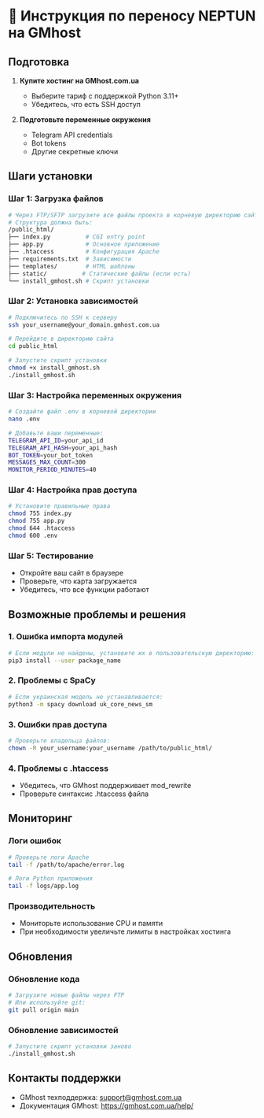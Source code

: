 # 🚀 Инструкция по переносу NEPTUN на GMhost

## Подготовка

1. **Купите хостинг на GMhost.com.ua**
   - Выберите тариф с поддержкой Python 3.11+
   - Убедитесь, что есть SSH доступ

2. **Подготовьте переменные окружения**
   - Telegram API credentials
   - Bot tokens
   - Другие секретные ключи

## Шаги установки

### Шаг 1: Загрузка файлов
```bash
# Через FTP/SFTP загрузите все файлы проекта в корневую директорию сайта
# Структура должна быть:
/public_html/
├── index.py          # CGI entry point
├── app.py            # Основное приложение
├── .htaccess         # Конфигурация Apache
├── requirements.txt  # Зависимости
├── templates/        # HTML шаблоны
├── static/          # Статические файлы (если есть)
└── install_gmhost.sh # Скрипт установки
```

### Шаг 2: Установка зависимостей
```bash
# Подключитесь по SSH к серверу
ssh your_username@your_domain.gmhost.com.ua

# Перейдите в директорию сайта
cd public_html

# Запустите скрипт установки
chmod +x install_gmhost.sh
./install_gmhost.sh
```

### Шаг 3: Настройка переменных окружения
```bash
# Создайте файл .env в корневой директории
nano .env

# Добавьте ваши переменные:
TELEGRAM_API_ID=your_api_id
TELEGRAM_API_HASH=your_api_hash
BOT_TOKEN=your_bot_token
MESSAGES_MAX_COUNT=300
MONITOR_PERIOD_MINUTES=40
```

### Шаг 4: Настройка прав доступа
```bash
# Установите правильные права
chmod 755 index.py
chmod 755 app.py
chmod 644 .htaccess
chmod 600 .env
```

### Шаг 5: Тестирование
- Откройте ваш сайт в браузере
- Проверьте, что карта загружается
- Убедитесь, что все функции работают

## Возможные проблемы и решения

### 1. Ошибка импорта модулей
```bash
# Если модули не найдены, установите их в пользовательскую директорию:
pip3 install --user package_name
```

### 2. Проблемы с SpaCy
```bash
# Если украинская модель не устанавливается:
python3 -m spacy download uk_core_news_sm
```

### 3. Ошибки прав доступа
```bash
# Проверьте владельца файлов:
chown -R your_username:your_username /path/to/public_html/
```

### 4. Проблемы с .htaccess
- Убедитесь, что GMhost поддерживает mod_rewrite
- Проверьте синтаксис .htaccess файла

## Мониторинг

### Логи ошибок
```bash
# Проверьте логи Apache
tail -f /path/to/apache/error.log

# Логи Python приложения
tail -f logs/app.log
```

### Производительность
- Мониторьте использование CPU и памяти
- При необходимости увеличьте лимиты в настройках хостинга

## Обновления

### Обновление кода
```bash
# Загрузите новые файлы через FTP
# Или используйте git:
git pull origin main
```

### Обновление зависимостей
```bash
# Запустите скрипт установки заново
./install_gmhost.sh
```

## Контакты поддержки
- GMhost техподдержка: support@gmhost.com.ua
- Документация GMhost: https://gmhost.com.ua/help/
